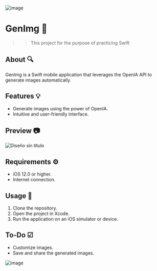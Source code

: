 ![image](https://github.com/Tina-bot/GenImg/assets/72955349/a8030339-edaa-4cb1-a5e6-87d0b6f54fc0)

# GenImg 🌠
>>This project for the purpose of practicing Swift </p>

## About 🔍

GenImg is a Swift mobile application that leverages the OpenIA API to generate images automatically.

## Features 💡

- Generate images using the power of OpenIA.
- Intuitive and user-friendly interface.

## Preview 📷
![Diseño sin título](https://github.com/Tina-bot/GenImg/assets/72955349/0a455f9e-85e7-40b5-b1f2-a486888dfae8)

## Requirements ⚙️

- iOS 12.0 or higher.
- Internet connection.

## Usage 📖

1. Clone the repository.
2. Open the project in Xcode.
3. Run the application on an iOS simulator or device.
   
## To-Do ☑
- Customize images.
- Save and share the generated images.

![image](https://github.com/Tina-bot/GenImg/assets/72955349/75c9f316-1bd3-45df-941e-bb0c16c1f9ce)
